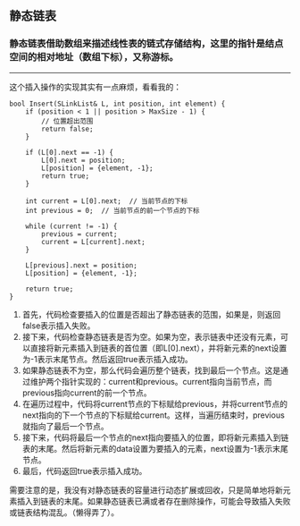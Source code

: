 ## 静态链表

### 静态链表借助数组来描述线性表的链式存储结构，这里的指针是结点空间的相对地址（数组下标），又称游标。



------

这个插入操作的实现其实有一点麻烦，看看我的：

```
bool Insert(SLinkList& L, int position, int element) {
	if (position < 1 || position > MaxSize - 1) {
		// 位置超出范围
		return false;
	}
	
	if (L[0].next == -1) {
		L[0].next = position;
		L[position] = {element, -1};
		return true;
	}
	
	int current = L[0].next;  // 当前节点的下标
	int previous = 0;  // 当前节点的前一个节点的下标
	
	while (current != -1) {
		previous = current;
		current = L[current].next;
	}
	
	L[previous].next = position;
	L[position] = {element, -1};

	return true;
}

```

1. 首先，代码检查要插入的位置是否超出了静态链表的范围，如果是，则返回false表示插入失败。
2. 接下来，代码检查静态链表是否为空。如果为空，表示链表中还没有元素，可以直接将新元素插入到链表的首位置（即L[0].next），并将新元素的next设置为-1表示末尾节点。然后返回true表示插入成功。
3. 如果静态链表不为空，那么代码会遍历整个链表，找到最后一个节点。这是通过维护两个指针实现的：current和previous。current指向当前节点，而previous指向current的前一个节点。
4. 在遍历过程中，代码将current节点的下标赋给previous，并将current节点的next指向的下一个节点的下标赋给current。这样，当遍历结束时，previous就指向了最后一个节点。
5. 接下来，代码将最后一个节点的next指向要插入的位置，即将新元素插入到链表的末尾。然后将新元素的data设置为要插入的元素，next设置为-1表示末尾节点。
6. 最后，代码返回true表示插入成功。

需要注意的是，我没有对静态链表的容量进行动态扩展或回收，只是简单地将新元素插入到链表的末尾。如果静态链表已满或者存在删除操作，可能会导致插入失败或链表结构混乱。（懒得弄了）。

